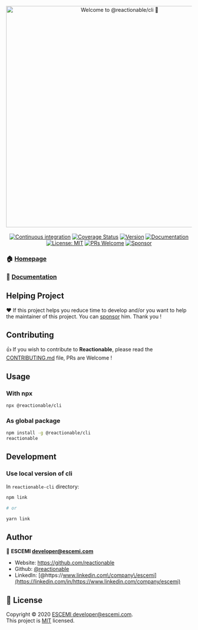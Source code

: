<p align="center">
  <a href="#" target="_blank"><img alt="Welcome to @reactionable/cli 👋" src="https://repository-images.githubusercontent.com/215311972/d9a05700-fbbf-11e9-96c7-c9230f407f12" width="600"></a>
  <br/><br/>
  <a href="https://github.com/reactionable/reactionable-cli/actions?query=workflow%3A%22Continuous+Integration%22" target="_blank"><img alt="Continuous integration" src="https://github.com/reactionable/reactionable-cli/workflows/Continuous%20Integration/badge.svg"></a>
  <a href="https://codecov.io/gh/reactionable/reactionable-cli" target="_blank"><img alt="Coverage Status" src="https://codecov.io/gh/reactionable/reactionable-cli/branch/master/graph/badge.svg"></a>
  <a href="https://www.npmjs.com/package/@reactionable/cli" target="_blank"><img alt="Version" src="https://img.shields.io/npm/v/@reactionable/cli.svg"></a>
  <a href="https://github.com/reactionable/reactionable-cli#readme" target="_blank"><img alt="Documentation" src="https://img.shields.io/badge/documentation-yes-brightgreen.svg" /></a>
  <a href="https://github.com/reactionable/reactionable/blob/master/LICENSE" target="_blank"><img alt="License: MIT" src="https://img.shields.io/badge/License-MIT-yellow.svg" /></a>
  <a href="CONTRIBUTING.md" target="_blank"><img src="https://img.shields.io/badge/PRs-welcome-brightgreen.svg" alt="PRs Welcome"></a>
  <a href="https://github.com/sponsors/neilime"><img src="https://img.shields.io/badge/%E2%9D%A4-Sponsor-ff69b4" alt="Sponsor"></a>
</p>

### 🏠 [Homepage](https://reactionable.github.io/reactionable-cli)

### 🧾 [Documentation](https://reactionable.github.io/reactionable-cli/docs)

## Helping Project

❤️ If this project helps you reduce time to develop and/or you want to help the maintainer of this project. You can [sponsor](https://github.com/sponsors/neilime) him. Thank you !

## Contributing

👍 If you wish to contribute to **Reactionable**, please read the [CONTRIBUTING.md](CONTRIBUTING.md) file, PRs are Welcome !

## Usage

### With npx

```sh
npx @reactionable/cli
```

### As global package

```sh
npm install -g @reactionable/cli
reactionable
```

## Development

### Use local version of cli

In `reactionable-cli` directory:

```sh
npm link

# or

yarn link
```

## Author

👤 **ESCEMI <developer@escemi.com>**

- Website: https://github.com/reactionable
- Github: [@reactionable](https://github.com/reactionable)
- LinkedIn: [@https:\/\/www.linkedin.com\/company\/escemi](https://linkedin.com/in/https://www.linkedin.com/company/escemi)

## 📝 License

Copyright © 2020 [ESCEMI <developer@escemi.com>](https://github.com/reactionable).<br />
This project is [MIT](https://github.com/reactionable/reactionable-cli/blob/master/LICENSE) licensed.
